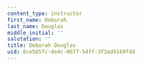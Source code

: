 ```yaml
---
content_type: instructor
first_name: Deborah
last_name: Douglas
middle_initial: ''
salutation: ''
title: Deborah Douglas
uid: 8ce5b5fc-de4c-0677-54ff-3f3ad9169fdd
---
```

